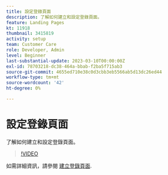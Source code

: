 ```yaml
---
title: 設定登錄頁面
description: 了解如何建立和設定登錄頁面。
feature: Landing Pages
kt: 11918
thumbnail: 3415819
activity: setup
team: Customer Care
role: Developer, Admin
level: Beginner
last-substantial-update: 2023-03-10T00:00:00Z
exl-id: 78703218-dc38-464a-bbab-f2ba5f715ab3
source-git-commit: 4655ed710e38c0d3cbb3eb5566ab5d13dc26ed44
workflow-type: tm+mt
source-wordcount: '42'
ht-degree: 0%

---
```


# 設定登錄頁面

了解如何建立和設定登錄頁面。

>[!VIDEO](https://video.tv.adobe.com/v/3415819/?quality=12&learn=on)

如需詳細資訊，請參閱 [建立登錄頁面](https://experienceleague.adobe.com/docs/campaign-classic/using/designing-content/editing-html-content/creating-a-landing-page.html).
